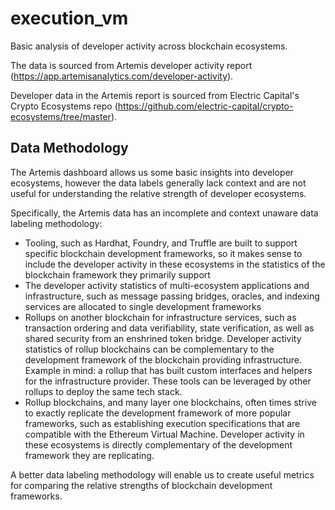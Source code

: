 # execution_vm

Basic analysis of developer activity across blockchain ecosystems. 

The data is sourced from Artemis developer activity report (https://app.artemisanalytics.com/developer-activity). 

Developer data in the Artemis report is sourced from Electric Capital's Crypto Ecosystems repo (https://github.com/electric-capital/crypto-ecosystems/tree/master).

## Data Methodology
The Artemis dashboard allows us some basic insights into developer ecosystems, however the data labels generally lack context and are not useful for understanding the relative strength of developer ecosystems. 

Specifically, the Artemis data has an incomplete and context unaware data labeling methodology:
- Tooling, such as Hardhat, Foundry, and Truffle are built to support specific blockchain development frameworks, so it makes sense to include the developer activity in these ecosystems in the statistics of the blockchain framework they primarily support
- The developer activity statistics of multi-ecosystem applications and infrastructure, such as message passing bridges, oracles, and indexing services are allocated to single development frameworks
- Rollups on another blockchain for infrastructure services, such as transaction ordering and data verifiability, state verification, as well as shared security from an enshrined token bridge. Developer activity statistics of rollup blockchains can be complementary to the development framework of the blockchain providing infrastructure. Example in mind: a rollup that has built custom interfaces and helpers for the infrastructure provider. These tools can be leveraged by other rollups to deploy the same tech stack. 
- Rollup blockchains, and many layer one blockchains, often times strive to exactly replicate the development framework of more popular frameworks, such as establishing execution specifications that are compatible with the Ethereum Virtual Machine. Developer activity in these ecosystems is directly complementary of the development framework they are replicating. 

A better data labeling methodology will enable us to create useful metrics for comparing the relative strengths of blockchain development frameworks. 
